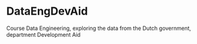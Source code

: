 # DataEngDevAid
Course Data Engineering, exploring the data from the Dutch government, department Development Aid
